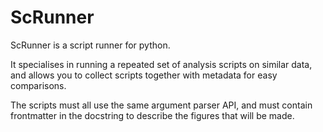 ScRunner
========

ScRunner is a script runner for python.

It specialises in running a repeated set of analysis scripts on similar data,
and allows you to collect scripts together with metadata for easy
comparisons.

The scripts must all use the same argument parser API, and
must contain frontmatter in the docstring to describe the figures
that will be made.
